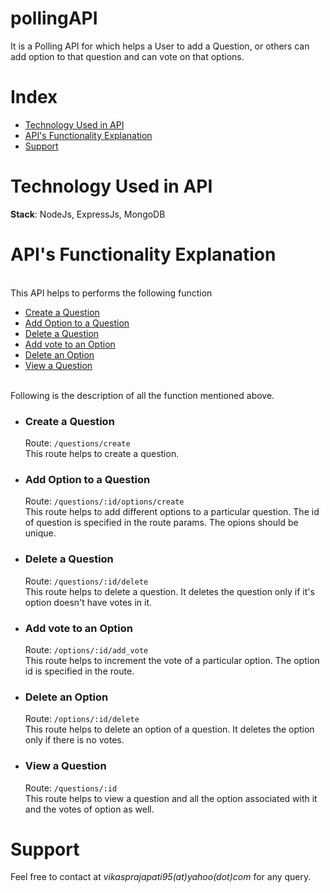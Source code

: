 # pollingAPI


It is a Polling API for which helps a User to add a Question, or others can add option to that question and can vote on that options.<br>

# Index
<ul>
<li><a href="#1">Technology Used in API</a>
<li><a href="#2">API's Functionality Explanation</a>
<li><a href="#3">Support</a>
</ul>

# Technology Used in API
<p id="3">
<strong>Stack</strong>: NodeJs, ExpressJs, MongoDB


# API's Functionality Explanation
<p id="4">
<br>
This API helps to performs the following function
<ul>
<li><a href="#a">Create a Question</a>
<li><a href="#b">Add Option to a Question</a>
 <li><a href="#p">Delete a Question</a>
<li><a href="#q">Add vote to an Option</a>
<li><a href="#r">Delete an Option</a>
<li><a href="#s">View a Question</a>
</ul>
<br>
Following is the description of all the function mentioned above.<br>
<ul>
<li>
 <p id="a">
<h3>Create a Question</h3>
Route: <code>/questions/create</code>
<br>
This route helps to create a question.
<li>
 <p id="b">
<h3>Add Option to a Question</h3>
Route: <code>/questions/:id/options/create</code>
<br>
This route helps to add different options to a particular question. The id of question is specified in the route params. The opions should be unique.
<li>
 <p  id="p">
<h3>Delete a Question</h3>
Route: <code>/questions/:id/delete</code>
<br>
This route helps to delete a question. It deletes the question only if it's option doesn't have votes in it.
<li>
 <p  id="q">
<h3>Add vote to an Option</h3>
Route: <code>/options/:id/add_vote</code>
<br>
This route helps to increment the vote of a particular option. The option id is specified in the route.
<li>
<p id="r">
<h3>Delete an Option</h3>
Route: <code>/options/:id/delete</code>
<br>
This route helps to delete an option of a question. It deletes the option only if there is no votes.
<li>
<p id="s"> 
<h3>View a Question</h3>
Route: <code>/questions/:id</code>
<br>
This route helps to view a question and all the option associated with it and the votes of option as well.
</ul>

# Support
<p id="5">
Feel free to contact at <i>vikasprajapati95(at)yahoo(dot)com</i> for any query.

 




